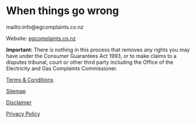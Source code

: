 # When things go wrong
<p class="intro>From time to time we may get something wrong; we'd like to talk to you about any concerns you might have, so please [contact us](help@energyonline.co.nz) so we can investigate a solution together.

At Energy Online it is our aim to resolve any complaints or problems that may arise between you, our customer, and us or our suppliers as quickly and effectively as possible. Details of our disputes resolution process below explain how we will deal with your concerns.</p>

**How we’ll handle your complaint**

At Energy Online we will do our best to resolve any complaint that arises between you, and us or our suppliers as smoothly and as quickly as possible. Our free internal complaints resolution service is explained as follows;

**Our resolution process**
- We will acknowledge receipt of your complaint by writing to you within 2 working days of receiving your complaint. We will also make contact by phone where possible.
- We will send you a progress report within 7 working days if we haven’t already resolved your complaint.
- We will endeavour to resolve your complaint within 20 working days. If we can’t, we will write to you explaining why we need more time to reach a resolution.
- If your complaint is more appropriately dealt with by another party such as a network company or meter company, we may refer your complaint to that company on your behalf. We will notify you that we have referred your complaint on and provide you with the appropriate name and contact details.


**The next option**
We will do our best to resolve any issues directly with you.

However you may take your complaint to the office of the Electricity and Gas Complaints Commissioner (EGCC) as a deadlocked complaint if ;

- we have not resolved your complaint within 20 working days and have not written to you explaining why we need more time to reach a resolution; or
- we have taken longer than 40 working days to resolve your complaint; or
- you are not happy with our proposed resolution. 

The EGCC provides a free and independent complaint handling service for electricity and gas complaints. Your complaint may also be deadlocked;

- if during our resolution process the Electricity and Gas Complaints Commissioner is satisfied that you would suffer unreasonable harm waiting any longer; or
- if it would otherwise be unjust to wait any longer.


**Contact details for the EGCC;**

The office of the Electricity and Gas Complaints Commissioner: 
egcc.jpg Freepost 192682
PO Box 5875, Lambton Quay
Wellington 6145
Freepost 192682
Freephone: 0800 22 33 40
Email: <mailto:info@egcomplaints.co.nz>

Website: [egcomplaints.co.nz](http://www.egcomplaints.co.nz/)

**Important:** There is nothing in this process that removes any rights you may have under the Consumer Guarantees Act 1993, or to make claims to a disputes tribunal, court or other third party including the Office of the Electricity and Gas Complaints Commissioner.





[Terms & Conditions](http://www.energyonline.co.nz/terms)

[Sitemap](http://www.energyonline.co.nz/home/site_map)

[Disclaimer](http://www.energyonline.co.nz/home/site_map/disclaimer)

[Privacy Policy](http://www.energyonline.co.nz/home/site_map/privacy_policy)



